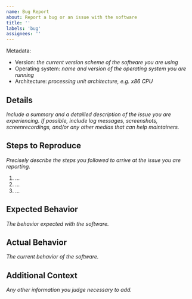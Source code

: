 ```yaml
---
name: Bug Report
about: Report a bug or an issue with the software
title: ''
labels: 'bug'
assignees: ''
---
```


Metadata:

- Version: *the current version scheme of the software you are using*
- Operating system: *name and version of the operating system you are running*
- Architecture: *processing unit architecture, e.g. x86 CPU*

## Details

*Include a summary and a detailled description of the issue you are
experiencing.  If possible, include log messages, screenshots,
screenrecordings, and/or any other medias that can help maintainers.*

## Steps to Reproduce

*Precisely describe the steps you followed to arrive at the issue you are
reporting.*

1. ...
2. ...
3. ...

## Expected Behavior

*The behavior expected with the software.*

## Actual Behavior

*The current behavior of the software.*

## Additional Context

*Any other information you judge necessary to add.*
